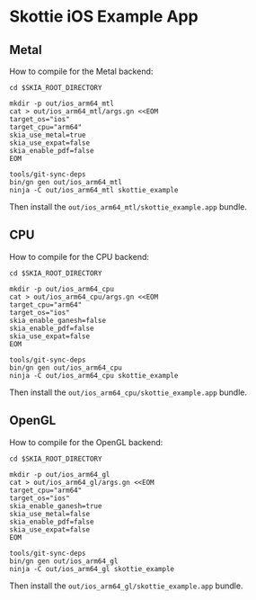 # Skottie iOS Example App

## Metal

How to compile for the Metal backend:

    cd $SKIA_ROOT_DIRECTORY

    mkdir -p out/ios_arm64_mtl
    cat > out/ios_arm64_mtl/args.gn <<EOM
    target_os="ios"
    target_cpu="arm64"
    skia_use_metal=true
    skia_use_expat=false
    skia_enable_pdf=false
    EOM

    tools/git-sync-deps
    bin/gn gen out/ios_arm64_mtl
    ninja -C out/ios_arm64_mtl skottie_example

Then install the `out/ios_arm64_mtl/skottie_example.app` bundle.

## CPU

How to compile for the CPU backend:

    cd $SKIA_ROOT_DIRECTORY

    mkdir -p out/ios_arm64_cpu
    cat > out/ios_arm64_cpu/args.gn <<EOM
    target_cpu="arm64"
    target_os="ios"
    skia_enable_ganesh=false
    skia_enable_pdf=false
    skia_use_expat=false
    EOM

    tools/git-sync-deps
    bin/gn gen out/ios_arm64_cpu
    ninja -C out/ios_arm64_cpu skottie_example

Then install the `out/ios_arm64_cpu/skottie_example.app` bundle.

## OpenGL

How to compile for the OpenGL backend:

    cd $SKIA_ROOT_DIRECTORY

    mkdir -p out/ios_arm64_gl
    cat > out/ios_arm64_gl/args.gn <<EOM
    target_cpu="arm64"
    target_os="ios"
    skia_enable_ganesh=true
    skia_use_metal=false
    skia_enable_pdf=false
    skia_use_expat=false
    EOM

    tools/git-sync-deps
    bin/gn gen out/ios_arm64_gl
    ninja -C out/ios_arm64_gl skottie_example

Then install the `out/ios_arm64_gl/skottie_example.app` bundle.
